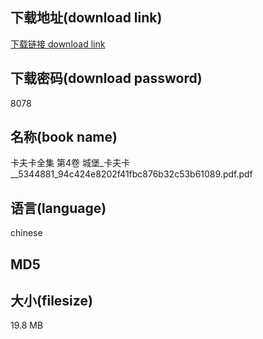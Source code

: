 ## 下载地址(download link)
[下载链接 download link](https://voluble-croquembouche-d321dc.netlify.app/?s=%E5%8D%A1%E5%A4%AB%E5%8D%A1%E5%85%A8%E9%9B%86+%E7%AC%AC4%E5%8D%B7+%E5%9F%8E%E5%A0%A1_%E5%8D%A1%E5%A4%AB%E5%8D%A1__5344881_94c424e8202f41fbc876b32c53b61089.pdf)

## 下载密码(download password)
8078

## 名称(book name)
卡夫卡全集 第4卷 城堡_卡夫卡__5344881_94c424e8202f41fbc876b32c53b61089.pdf.pdf

## 语言(language)
chinese

## MD5


## 大小(filesize)
19.8 MB

